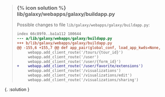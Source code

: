 
> ### {% icon solution %} lib/galaxy/webapps/galaxy/buildapp.py
> 
> Possible changes to file ``lib/galaxy/webapps/galaxy/buildapp.py``:
> 
> ```diff
> index 66c89f0..ba1a112 100644
> --- a/lib/galaxy/webapps/galaxy/buildapp.py
> +++ b/lib/galaxy/webapps/galaxy/buildapp.py
> @@ -155,6 +155,7 @@ def app_pair(global_conf, load_app_kwds=None, wsgi_preflight=True, **kwargs):
>      webapp.add_client_route('/tours/{tour_id}')
>      webapp.add_client_route('/user')
>      webapp.add_client_route('/user/{form_id}')
> +    webapp.add_client_route('/user/favorite/extensions')
>      webapp.add_client_route('/visualizations')
>      webapp.add_client_route('/visualizations/edit')
>      webapp.add_client_route('/visualizations/sharing')
> ```
{. :solution }
